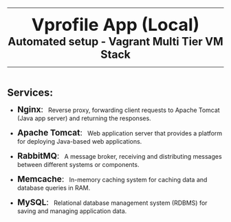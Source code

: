 <hr>
<center>

**<span style="font-size: 40px;"> Vprofile App (Local)</span><br><span style="font-size: 25px;">Automated setup - Vagrant Multi Tier VM Stack</span>**

</center>
<hr>
<br>

<span style="font-size: 23px;">**Services:**</span>

- <span style="font-size: 19px;">**Nginx**:</span>
&nbsp; Reverse proxy, forwarding client requests to Apache Tomcat (Java app server) and returning the responses.

- <span style="font-size: 19px;">**Apache Tomcat**:</span>
&nbsp; Web application server that provides a platform for deploying Java-based web applications.

- <span style="font-size: 19px;">**RabbitMQ**:</span>
&nbsp; A message broker, receiving and distributing messages between different systems or components.

- <span style="font-size: 19px;">**Memcache**:</span>
&nbsp; In-memory caching system for caching data and database queries in RAM.

- <span style="font-size: 19px;">**MySQL**:</span>
&nbsp; Relational database management system (RDBMS) for saving and managing application data.
